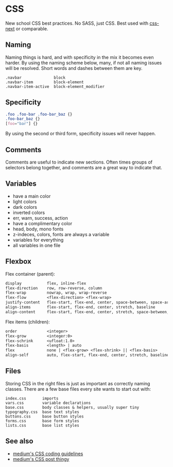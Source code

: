 # CSS
New school CSS best practices. No SASS, just CSS. Best used with
[css-next](https://cssnext.github.io/) or comparable.

## Naming
Naming things is hard, and with specificity in the mix it becomes even harder.
By using the naming scheme below, many, if not all naming issues will be
resolved. Short words and dashes between them are key.
```
.navbar              block
.navbar-item         block-element
.navbar-item-active  block-element_modifier
```

## Specificity
```css
.foo .foo-bar .foo-bar_baz {}
.foo-bar_baz {}
[foo="bar"] {}
```
By using the second or third form, specificity issues will never happen.

## Comments
Comments are useful to indicate new sections. Often times groups of selectors
belong together, and comments are a great way to indicate that.

## Variables
- have a main color
- light colors
- dark colors
- inverted colors
- err, warn, success, action
- have a complimentary color
- head, body, mono fonts
- z-indeces, colors, fonts are always a variable
- variables for everything
- all variables in one file

## Flexbox
Flex container (parent):
```txt
display           flex, inline-flex
flex-direction    row, row-reverse, column
flex-wrap         nowrap, wrap, wrap-reverse
flex-flow         <flex-direction> <flex-wrap>
justify-content   flex-start, flex-end, center, space-between, space-around
align-items       flex-start, flex-end, center, stretch, baseline
align-content     flex-start, flex-end, center, stretch, space-between, space-around
```

Flex items (children):
```txt
order             <integer>
flex-grow         <integer:0>
flex-schrink      <ufloat:1.0>
flex-basis        <length> | auto
flex              none | <flex-grow> <flex-shrink> || <flex-basis>
align-self        auto, flex-start, flex-end, center, stretch, baseline
```

## Files
Storing CSS in the right files is just as important as correctly naming
classes. There are a few base files every site wants to start out with:
```text
index.css       imports
vars.css        variable declarations
base.css        body classes & helpers, usually super tiny
typography.css  base text styles
buttons.css     base button styles
forms.css       base form styles
lists.css       base list styles
```

## See also
- [medium's CSS coding guidelines](https://gist.github.com/fat/a47b882eb5f84293c4ed)
- [medium's CSS post thingy](https://medium.com/@fat/mediums-css-is-actually-pretty-fucking-good-b8e2a6c78b06)
